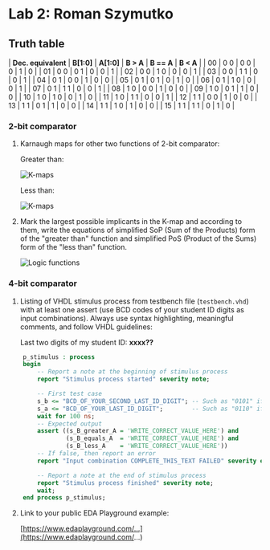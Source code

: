 # Lab 2: Roman Szymutko
## Truth table
   | **Dec. equivalent** | **B[1:0]** | **A[1:0]** | **B > A** | **B == A** | **B < A** |
   | 00 | 0 0 | 0 0 | 0 | 1 | 0 |
   | 01 | 0 0 | 0 1 | 0 | 0 | 1 |
   | 02 | 0 0 | 1 0 | 0 | 0 | 1 |
   | 03 | 0 0 | 1 1 | 0 | 0 | 1 |
   | 04 | 0 1 | 0 0 | 1 | 0 | 0 |
   | 05 | 0 1 | 0 1 | 0 | 1 | 0 |
   | 06 | 0 1 | 1 0 | 0 | 0 | 1 |
   | 07 | 0 1 | 1 1 | 0 | 0 | 1 |
   | 08 | 1 0 | 0 0 | 1 | 0 | 0 |
   | 09 | 1 0 | 0 1 | 1 | 0 | 0 |
   | 10 | 1 0 | 1 0 | 0 | 1 | 0 |
   | 11 | 1 0 | 1 1 | 0 | 0 | 1 |
   | 12 | 1 1 | 0 0 | 1 | 0 | 0 |
   | 13 | 1 1 | 0 1 | 1 | 0 | 0 |
   | 14 | 1 1 | 1 0 | 1 | 0 | 0 |
   | 15 | 1 1 | 1 1 | 0 | 1 | 0 |

### 2-bit comparator

1. Karnaugh maps for other two functions of 2-bit comparator:

   Greater than:

   ![K-maps](images/kmap_empty.png)

   Less than:

   ![K-maps](images/kmap_empty.png)

2. Mark the largest possible implicants in the K-map and according to them, write the equations of simplified SoP (Sum of the Products) form of the "greater than" function and simplified PoS (Product of the Sums) form of the "less than" function.

   ![Logic functions](images/comparator_min.png)

### 4-bit comparator

1. Listing of VHDL stimulus process from testbench file (`testbench.vhd`) with at least one assert (use BCD codes of your student ID digits as input combinations). Always use syntax highlighting, meaningful comments, and follow VHDL guidelines:

   Last two digits of my student ID: **xxxx??**

```vhdl
    p_stimulus : process
    begin
        -- Report a note at the beginning of stimulus process
        report "Stimulus process started" severity note;

        -- First test case
        s_b <= "BCD_OF_YOUR_SECOND_LAST_ID_DIGIT"; -- Such as "0101" if ID = xxxx56
        s_a <= "BCD_OF_YOUR_LAST_ID_DIGIT";        -- Such as "0110" if ID = xxxx56
        wait for 100 ns;
        -- Expected output
        assert ((s_B_greater_A = 'WRITE_CORRECT_VALUE_HERE') and
                (s_B_equals_A  = 'WRITE_CORRECT_VALUE_HERE') and
                (s_B_less_A    = 'WRITE_CORRECT_VALUE_HERE'))
        -- If false, then report an error
        report "Input combination COMPLETE_THIS_TEXT FAILED" severity error;

        -- Report a note at the end of stimulus process
        report "Stimulus process finished" severity note;
        wait;
    end process p_stimulus;
```

2. Link to your public EDA Playground example:

   [https://www.edaplayground.com/...](https://www.edaplayground.com/...)
